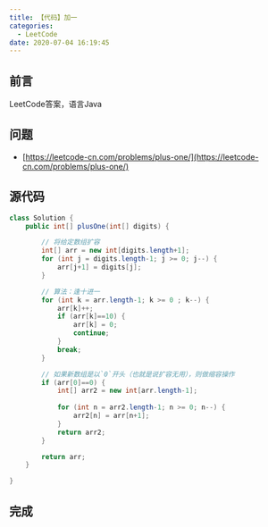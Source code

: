 ```yaml
---
title: 【代码】加一
categories:
  - LeetCode
date: 2020-07-04 16:19:45
---
```


## 前言

LeetCode答案，语言Java

<!-- more -->

## 问题

- [https://leetcode-cn.com/problems/plus-one/](https://leetcode-cn.com/problems/plus-one/)

## 源代码

``` java
class Solution {
    public int[] plusOne(int[] digits) {

        // 将给定数组扩容
        int[] arr = new int[digits.length+1];
        for (int j = digits.length-1; j >= 0; j--) {
            arr[j+1] = digits[j];
        }

        // 算法：逢十进一
        for (int k = arr.length-1; k >= 0 ; k--) {
            arr[k]++;
            if (arr[k]==10) {
                arr[k] = 0;
                continue;
            }
            break;
        }

        // 如果新数组是以`0`开头（也就是说扩容无用），则做缩容操作
        if (arr[0]==0) {
            int[] arr2 = new int[arr.length-1];
            
            for (int n = arr2.length-1; n >= 0; n--) {
                arr2[n] = arr[n+1];
            }
            return arr2;
        }

        return arr;
    }

}
```

## 完成

